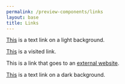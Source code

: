 ```yaml
--- 
permalink: /preview-components/links
layout: base 
title: Links
---
```


<p><a href="javascript:void(0);">This</a> is a text link on a light background.</p>

<p><a class="usa-color-text-visited" href="javascript:void(0);">This</a> is a visited link.</p>

<p>This is a link that goes to an <a class="usa-external_link" href="http://media.giphy.com/media/8sgNa77Dvj7tC/giphy.gif">external website</a>.</p>

<div class="usa-background-dark">
  <p><a href="javascript:void(0);">This</a> is a text link on a dark background.</p>
</div>

